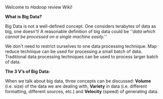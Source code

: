 Welcome to *Hadoop* review Wiki!

**What is Big Data?**

Big Data is not a well-defined concept. One considers terabytes of data as big, one doesn't! A reasonable definition of big data could be *''data which cannot be processed on a single machine easily.''*

We don't need to restrict ourselves to one data processing technique. Map reduce technique can be used for processing a small batch of data. Traditional data processing techniques can be used to process larger batch of data.

**The 3 V’s of Big Data:** 

When we talk about big data, three concepts can be discussed: **Volume** (i.e. size) of the data we are dealing with, **Variety** in data (i.e. different formatting, different sources, etc.) and **Velocity** (speed) of generating data. 


